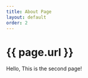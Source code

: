 ```yaml
---
title: About Page
layout: default
order: 2
---
```

# {{ page.url }}
Hello, This is the second page!
